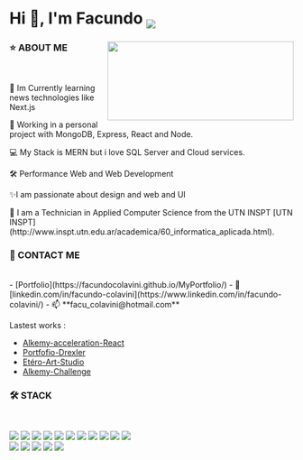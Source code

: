 <h1 align="left">Hi 👋, I'm Facundo <img align="middle" src="https://readme-typing-svg.herokuapp.com?color=E6B5776697&lines=Full-stack+developer"></h1>

<h3 align="center"><img align="right" src="https://miro.medium.com/max/1400/0*0O5n9x6pzlJ5qLkC.gif" width="330" height="140" /></h3>
<h3>⭐ ABOUT ME</h3><br>
<p>🌱 Im Currently learning news technologies like Next.js</p>
<p>🔭 Working in a personal project with MongoDB, Express, React and Node.</p>
<p> 💻 My Stack is MERN but i love SQL Server and Cloud services.</p>
<p> 🛠 Performance Web and Web Development</p>
<p>✨I am passionate about design and web and UI</p>
<p>📘 I am a Technician in Applied Computer Science from the UTN INSPT [UTN INSPT](http://www.inspt.utn.edu.ar/academica/60_informatica_aplicada.html).</p>

<h3>💬 CONTACT ME</h3><br>
-   [Portfolio](https://facundocolavini.github.io/MyPortfolio/) 
- 👨 [linkedin.com/in/facundo-colavini](https://www.linkedin.com/in/facundo-colavini/)
- 📫 **facu_colavini@hotmail.com**

Lastest works :
- [Alkemy-acceleration-React](https://github.com/alkemyTech/OT130-CLIENT)
- [Portfofio-Drexler](https://portfolio-drexler.netlify.app/)
- [Etéro-Art-Studio](https://etereo-art-studio.netlify.app/)
- [Alkemy-Challenge](https://github.com/facundocolavini/superheroes)

<h3>🛠 STACK</h3><br>

<a href="https://www.w3schools.com/sass/" target="_blank"><img src="https://img.icons8.com/color/48/000000/sass.png"/></a>
<a href="https://reactjs.org/" target="_blank"><img src="https://img.icons8.com/color/48/000000/react-native.png"/></a>
<a href="https://redux.js.org/" target="_blank"><img src="https://img.icons8.com/color/48/000000/redux.png"/></a>
<a href="https://nodejs.org/" target="_blank"><img src="https://img.icons8.com/color/48/000000/nodejs.png"/></a>
<a href="https://expressjs.com/" target="_blank"><img src="https://img.icons8.com/color/48/000000/express.png"/></a>
<a href="https://www.postgresql.org/" target="_blank"><img src="https://img.icons8.com/color/48/000000/postgresql.png"/></a>
<a href="https://www.mysql.com/" target="_blank"><img src="https://img.icons8.com/color/48/000000/mysql.png"/></a>
<a href="https://www.mongodb.com/" target="_blank"><img src="https://img.icons8.com/color/48/000000/mongodb.png"/></a>
<a href="https://www.mongodb.com/" target="_blank"><img src="https://img.icons8.com/color/48/000000/firebase.png"/></a>
<a href="https://mui.com/" target="_blank"><img src="https://img.icons8.com/color/48/000000/material-ui.png"/></a>
<a href="https://getbootstrap.com/" target="_blank"><img src="https://img.icons8.com/color/48/000000/bootstrap.png"/></a>\
<a href="https://github.com/" target="_blank"><img src="https://img.icons8.com/color/48/000000/github.png"/></a>
<a href="https://www.linux.org/" target="_blank"><img src="https://img.icons8.com/color/48/000000/linux.png"/></a>
<a href="https://git-scm.com/" target="_blank"><img src="https://img.icons8.com/color/48/000000/git.png"/></a>
<a href="https://www.atlassian.com/software/jira" target="_blank"><img src="https://img.icons8.com/color/48/000000/jira.png"/></a>
<a href="https://www.figma.com" target="_blank"><img src="https://img.icons8.com/color/48/000000/figma.png"/></a>

<!--
**facundocolavini/facundocolavini** is a ✨ _special_ ✨ repository because its `README.md` (this file) appears on your GitHub profile.
Cuando saquemos el disco agregar esto :

Here are some ideas to get you started:
<p>✨Fun fact: I'm in a band called Red Patrol and I'm a the second guitar player... if you're interested, give us a listen.</p>
- 🔭 I’m currently working on drexler portfolio a project freelance
- 🌱 I’m currently learning ...
- 👯 I’m looking to collaborate on ...
- 🤔 I’m looking for help with ...
- 💬 Ask me about ...
- 📫 How to reach me: ...
- 😄 Pronouns: ...
- ⚡ Fun fact: ...
-->
